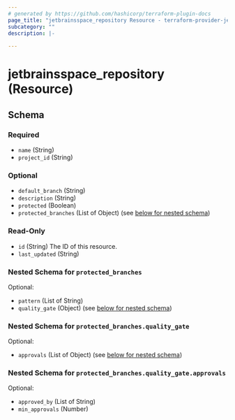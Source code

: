 ```yaml
---
# generated by https://github.com/hashicorp/terraform-plugin-docs
page_title: "jetbrainsspace_repository Resource - terraform-provider-jetbrains-space"
subcategory: ""
description: |-
  
---
```


# jetbrainsspace_repository (Resource)





<!-- schema generated by tfplugindocs -->
## Schema

### Required

- `name` (String)
- `project_id` (String)

### Optional

- `default_branch` (String)
- `description` (String)
- `protected` (Boolean)
- `protected_branches` (List of Object) (see [below for nested schema](#nestedatt--protected_branches))

### Read-Only

- `id` (String) The ID of this resource.
- `last_updated` (String)

<a id="nestedatt--protected_branches"></a>
### Nested Schema for `protected_branches`

Optional:

- `pattern` (List of String)
- `quality_gate` (Object) (see [below for nested schema](#nestedobjatt--protected_branches--quality_gate))

<a id="nestedobjatt--protected_branches--quality_gate"></a>
### Nested Schema for `protected_branches.quality_gate`

Optional:

- `approvals` (List of Object) (see [below for nested schema](#nestedobjatt--protected_branches--quality_gate--approvals))

<a id="nestedobjatt--protected_branches--quality_gate--approvals"></a>
### Nested Schema for `protected_branches.quality_gate.approvals`

Optional:

- `approved_by` (List of String)
- `min_approvals` (Number)

